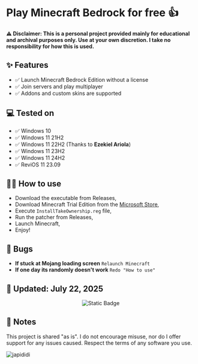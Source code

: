 # Play Minecraft Bedrock for free 👍

**⚠ Disclaimer: 
This is a personal project provided mainly for educational and archival purposes only.
Use at your own discretion. I take no responsibility for how this is used.**

## ✨ Features

- ✅ Launch Minecraft Bedrock Edition without a license
- ✅ Join servers and play multiplayer
- ✅ Addons and custom skins are supported

## 💻 Tested on

- ✅ Windows 10
- ✅ Windows 11 21H2
- ✅ Windows 11 22H2 (Thanks to **Ezekiel Ariola**)
- ✅ Windows 11 23H2
- ✅ Windows 11 24H2
- ✅ ReviOS 11 23.09

## 💁‍♀️ How to use

- Download the executable from Releases,
- Download Minecraft Trial Edition from the [Microsoft Store](https://apps.microsoft.com/store/detail/minecraft-for-windows/9nblggh2jhxj?hl=en-us&gl=us),
- Execute `InstallTakeOwnership.reg` file,
- Run the patcher from Releases,
- Launch Minecraft,
- Enjoy!

## 🐛 Bugs

- **If stuck at Mojang loading screen** `Relaunch Minecraft`
- **If one day its randomly doesn't work** `Redo "How to use"`
  
## 📝 Updated: July 22, 2025
<p align="center"> <img alt="Static Badge" src="https://img.shields.io/badge/JT_Studio-Verified-green"> </p>

## 💬 Notes
This project is shared "as is". 
I do not encourage misuse, nor do I offer support for any issues caused.
Respect the terms of any software you use.

![japididi](https://github.com/jtlw99/Crack-Minecraft-Bedrock/assets/93564256/8ccefa90-70b7-4a11-aa74-85b803d4a6a6)
